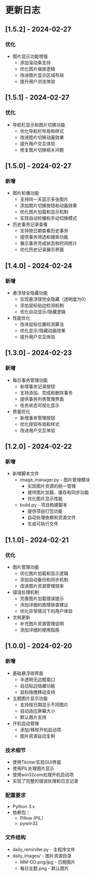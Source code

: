 # 更新日志

## [1.5.2] - 2024-02-27

### 优化
- 图片显示功能增强
  - 添加滚动条支持
  - 优化图片缩放逻辑
  - 改进图片显示区域布局
  - 提升用户浏览体验

## [1.5.1] - 2024-02-27

### 优化
- 导航栏显示和图片切换功能
  - 优化导航栏布局和样式
  - 改进图片切换动画效果
  - 提升用户交互体验
  - 修复图片切换相关问题

## [1.5.0] - 2024-02-27

### 新增
- 图片轮播功能
  - 支持同一天显示多张图片
  - 添加图片切换按钮和动画效果
  - 优化图片加载和显示机制
  - 实现自动轮播和手动切换模式
- 历史事务记录查看
  - 支持按日期查看历史事务
  - 提供事务筛选和搜索功能
  - 展示事务完成状态和时间统计
  - 优化历史记录展示界面

## [1.4.0] - 2024-02-24

### 新增
- 悬浮球全隐藏功能
  - 实现悬浮球完全隐藏（透明度为0）
  - 添加鼠标贴边检测机制
  - 优化自动显示/隐藏逻辑
- 性能优化
  - 改进鼠标位置检测算法
  - 优化显示/隐藏动画效果
  - 提升用户交互体验

## [1.3.0] - 2024-02-23

### 新增
- 每日事务管理功能
  - 新增事务记录按钮
  - 支持添加、完成和删除事务
  - 提供事务列表管理界面
  - 任务状态可视化显示
- 界面优化
  - 新增事务管理按钮
  - 优化按钮布局和样式
  - 改进用户交互体验

## [1.2.0] - 2024-02-22

### 新增
- 新增脚本文件
  - image_manager.py - 图片管理模块
    - 实现图片资源的统一管理
    - 提供图片加载、缓存和同步功能
    - 优化图片显示性能
  - build.py - 项目构建脚本
    - 提供项目打包功能
    - 自动处理依赖和资源文件
    - 生成可执行文件

## [1.1.0] - 2024-02-21

### 优化
- 图片管理功能
  - 优化图片加载和显示逻辑
  - 添加自动备份和同步机制
  - 改进图片资源管理效率
- 错误处理机制
  - 完善图片加载错误提示
  - 添加详细的故障排查建议
  - 优化异常情况下的用户体验
- 文档更新
  - 补充图片资源管理说明
  - 添加详细的使用指南

## [1.0.0] - 2024-02-20

### 新增
- 基础悬浮球界面
  - 半透明无边框窗口
  - 自动贴边隐藏功能
  - 鼠标拖拽移动支持
- 主题图片显示功能
  - 支持按日期显示不同图片
  - 自动适应屏幕大小
  - 默认图片支持
- 开机启动管理
  - 添加/移除开机启动项
  - 图片资源自动复制

### 技术细节
- 使用Tkinter实现GUI界面
- 使用PIL处理图片显示
- 使用win32com处理开机启动项
- 实现了完整的错误处理和日志记录

### 配置要求
- Python 3.x
- 依赖包：
  - Pillow (PIL)
  - pywin32

### 文件结构
- daily_reminder.py - 主程序文件
- daily_images/ - 图片资源目录
  - MM-DD.png/jpg - 日期图片
  - 每日主题.png - 默认图片
